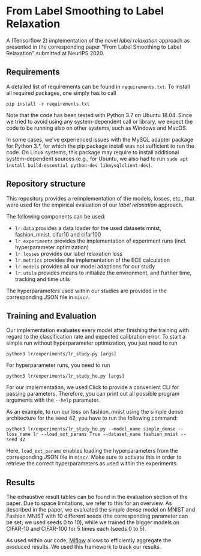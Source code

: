 # From Label Smoothing to Label Relaxation

A (Tensorflow 2) implementation of the novel *label relaxation* approach as presented in the corresponding paper "From Label Smoothing to Label Relaxation"  submitted at NeurIPS 2020.

## Requirements

A detailed list of requirements can be found in `requirements.txt`. To install all required packages, one simply has to call
```
pip install -r requirements.txt
```

Note that the code has been tested with Python 3.7 on Ubuntu 18.04. Since we tried to avoid using any system-dependent call or library, we expect the code to be running also on other systems, such as Windows and MacOS.

In some cases, we've experienced issues with the MySQL adapter package for Python 3.*, for which the pip package install was not sufficient to run the code. On Linux systems, this package may require to install additional system-dependent sources (e.g., for Ubuntu, we also had to run `sudo apt install build-essential python-dev libmysqlclient-dev`).

## Repository structure

This repository provides a reimplementation of the models, losses, etc., that were used for the empirical evaluation of our _label relaxation_ approach.

The following components can be used:

- `lr.data` provides a data loader for the used datasets mnist, fashion_mnist, cifar10 and cifar100
- `lr.experiments` provides the implementation of experiment runs (incl. hyperparameter optimization)
- `lr.losses` provides our label relaxation loss
- `lr.metrics` provides the implementation of the ECE calculation
- `lr.models` provides all our model adaptions for our study
- `lr.utils` provides means to initialize the environment, and further time, tracking and time utils

The hyperparameters used within our studies are provided in the corresponding JSON file in `misc/`.

## Training and Evaluation

Our implementation evaluates every model after finishing the training with regard to the classification rate and expected calibration error. To start a simple run without hyperparameter optimization, you just need to run 

```python3 lr/experiments/lr_study.py [args]```

For hyperparameter runs, you need to run

```python3 lr/experiments/lr_study_ho.py [args]```

For our implementation, we used Click to provide a convenient CLI for passing parameters. Therefore, you can print out all possible program arguments with the `--help` parameter.

As an example, to run our loss on fashion_mnist using the simple dense architecture for the seed 42, you have to run the following command:

```python3 lr/experiments/lr_study_ho.py --model_name simple_dense --loss_name lr --load_ext_params True --dataset_name fashion_mnist --seed 42```

Here, `load_ext_params` enables loading the hyperparameters from the corresponding JSON file in `misc/`. Make sure to activate this in order to retrieve the correct hyperparameters as used within the experiments.

## Results

The exhaustive result tables can be found in the evaluation section of the paper. Due to space limitations, we refer to this for an overview. As described in the paper, we evaluated the simple dense model on MNIST and Fashion MNIST with 10 different seeds (the corresponding parameter can be set; we used seeds 0 to 10), while we trained the bigger models on CIFAR-10 and CIFAR-100 for 5 times each (seeds 0 to 5). 

As used within our code, [Mlflow](https://mlflow.org/) allows to efficiently aggregate the produced results. We used this framework to track our results.